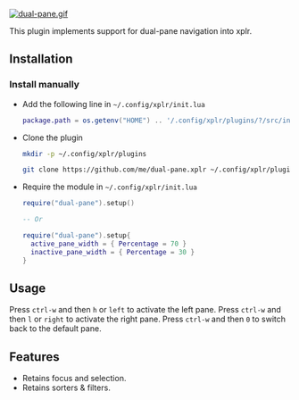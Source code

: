[![dual-pane.gif](https://s10.gifyu.com/images/dual-pane.gif)](https://gifyu.com/image/SSyuk)

This plugin implements support for dual-pane navigation into xplr.

## Installation

### Install manually

- Add the following line in `~/.config/xplr/init.lua`

  ```lua
  package.path = os.getenv("HOME") .. '/.config/xplr/plugins/?/src/init.lua'
  ```

- Clone the plugin

  ```bash
  mkdir -p ~/.config/xplr/plugins

  git clone https://github.com/me/dual-pane.xplr ~/.config/xplr/plugins/dual-pane
  ```

- Require the module in `~/.config/xplr/init.lua`

  ```lua
  require("dual-pane").setup()

  -- Or

  require("dual-pane").setup{
    active_pane_width = { Percentage = 70 }
    inactive_pane_width = { Percentage = 30 }
  }

  ```

## Usage

Press `ctrl-w` and then `h` or `left` to activate the left pane.
Press `ctrl-w` and then `l` or `right` to activate the right pane.
Press `ctrl-w` and then `0` to switch back to the default pane.

## Features

- Retains focus and selection.
- Retains sorters & filters.
